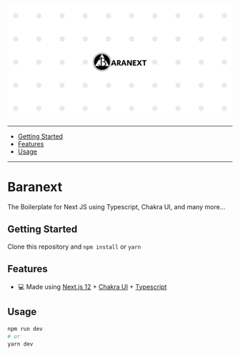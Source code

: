 <div align='center'>

![baranext](https://raw.githubusercontent.com/ssembara/baranext/main/cover-github.png)

</div>

---

- [Getting Started](#getting-started)
- [Features](#features)
- [Usage](#usage)

---

# Baranext

The Boilerplate for Next JS using Typescript, Chakra UI, and many more...

## Getting Started

Clone this repository and ```npm install``` or ```yarn```

## Features

- 💻 Made using [Next.js 12](https://nextjs.org) + [Chakra UI](https://chakra-ui.com) + [Typescript](https://www.typescriptlang.org/)

## Usage

```sh
npm run dev
# or
yarn dev
